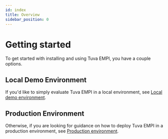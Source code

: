 ```yaml
---
id: index
title: Overview
sidebar_position: 0
---
```


# Getting started

To get started with installing and using Tuva EMPI, you have a couple options.

## Local Demo Environment

If you'd like to simply evaluate Tuva EMPI in a local environment, see [Local demo environment](./local-demo-environment.md).

## Production Environment

Otherwise, if you are looking for guidance on how to deploy Tuva EMPI in a production environment, see [Production environment](./production-environment).
